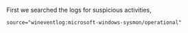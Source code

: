 First we searched the logs for suspicious activities,
 ```
 source="wineventlog:microsoft-windows-sysmon/operational"
 ```
